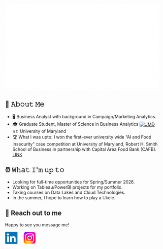 [<img src="https://raw.githubusercontent.com/emilgeorgemathew/emilgeorgemathew/master/intro.gif" alt="👋 Hi there! I'm (Emil)|https://www.linkedin.com/in/emilgeorgemathew/)" title="👋 Hi there! I'm (Emil)|https://www.linkedin.com/in/emilgeorgemathew/)"/>](https://www.linkedin.com/in/emilgeorgemathew/)

<!--
**emilgeorgemathew/emilgeorgemathew** is a ✨ _special_ ✨ repository because its `README.md` (this file) appears on your GitHub profile.

Here are some ideas to get you started:

- 🔭 I’m currently working on ...
- 🌱 I’m currently learning ...
- 👯 I’m looking to collaborate on ...
- 🤔 I’m looking for help with ...
- 💬 Ask me about ...
- 📫 How to reach me: ...
- 😄 Pronouns: ...
- ⚡ Fun fact: ...
-->

## :book: 𝙰𝚋𝚘𝚞𝚝 𝙼𝚎
- 🖥 Business Analyst with background in Campaign/Marketing Analytics.
- 🎓 Graduate Student, Master of Science in Business Analytics  [<img src="https://github.com/user-attachments/assets/049d4d36-44ca-4637-b186-9f5c9c8dc9b5?raw=true" height="30em" align="center" alt="UMD" title="UMD"/>](https://github.com/user-attachments/assets/049d4d36-44ca-4637-b186-9f5c9c8dc9b5) 𝚊𝚝 University of Maryland 
- 🏆 What I was upto: I won the first-ever university wide “AI and Food Insecurity” case competition at University of Maryland, Robert H. Smith School of Business in partnership with Capital Area Food Bank (CAFB). [LINK](https://www.linkedin.com/posts/emilgeorgemathew_umdaicase-aiforgood-socialimpact-activity-7323445261098258432-LgE6?utm_source=social_share_send&utm_medium=member_desktop_web&rcm=ACoAADdz-wQB6aR6M6NAyn9zTLQDVWS9vo8l4n4)
 
## ⏰ 𝚆𝚑𝚊𝚝 𝙸'𝚖 𝚞𝚙 𝚝𝚘
- Looking for full-time opportunities for Spring/Summer 2026.
- Working on Tableau/PowerBI projects for my portfolio.
- Taking courses on Data Lakes and Cloud Technologies.
- In the summer, I hope to learn how to play a Ukele.

## 💬 Reach out to me
Happy to see you message me!

[<img src="https://github.com/emilgeorgemathew/emilgeorgemathew/blob/main/LinkedIn_logo_initials.png" height="40em" align="center" alt="Follow Emil on LinkedIn" title="Follow Emil on LinkedIn"/>](https://www.linkedin.com/in/emilgeorgemathew)
[<img src="https://github.com/emilgeorgemathew/emilgeorgemathew/blob/main/Instagram-Logo.png" height="40em" align="center" alt="Follow Emil on Instagram" title="Follow Emil on Instagram"/>](https://www.instagram.com/emilgeorgemathew)
